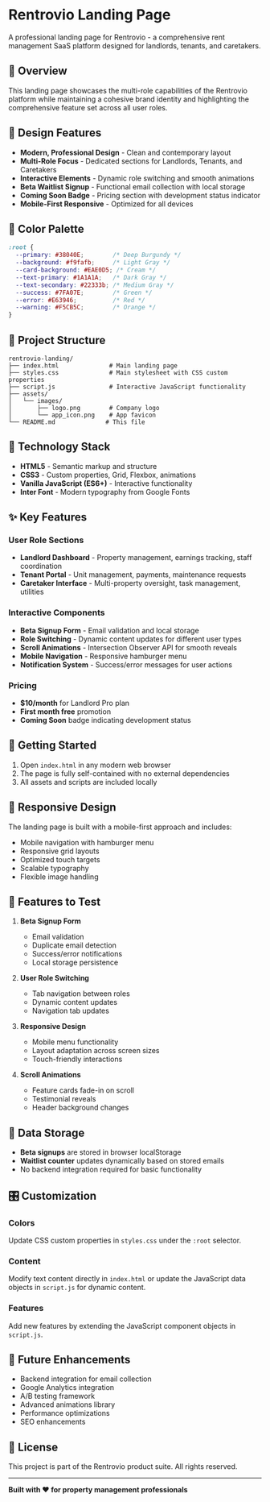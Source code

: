 # Rentrovio Landing Page

A professional landing page for Rentrovio - a comprehensive rent management SaaS platform designed for landlords, tenants, and caretakers.

## 🎯 Overview

This landing page showcases the multi-role capabilities of the Rentrovio platform while maintaining a cohesive brand identity and highlighting the comprehensive feature set across all user roles.

## 🎨 Design Features

- **Modern, Professional Design** - Clean and contemporary layout
- **Multi-Role Focus** - Dedicated sections for Landlords, Tenants, and Caretakers
- **Interactive Elements** - Dynamic role switching and smooth animations
- **Beta Waitlist Signup** - Functional email collection with local storage
- **Coming Soon Badge** - Pricing section with development status indicator
- **Mobile-First Responsive** - Optimized for all devices

## 🎨 Color Palette

```css
:root {
  --primary: #38040E;        /* Deep Burgundy */
  --background: #f9fafb;     /* Light Gray */
  --card-background: #EAE0D5; /* Cream */
  --text-primary: #1A1A1A;   /* Dark Gray */
  --text-secondary: #22333b; /* Medium Gray */
  --success: #7FA07E;        /* Green */
  --error: #E63946;          /* Red */
  --warning: #F5CB5C;        /* Orange */
}
```

## 📁 Project Structure

```
rentrovio-landing/
├── index.html              # Main landing page
├── styles.css              # Main stylesheet with CSS custom properties
├── script.js               # Interactive JavaScript functionality
├── assets/
│   └── images/
│       ├── logo.png        # Company logo
│       └── app_icon.png    # App favicon
└── README.md              # This file
```

## 🔧 Technology Stack

- **HTML5** - Semantic markup and structure
- **CSS3** - Custom properties, Grid, Flexbox, animations
- **Vanilla JavaScript (ES6+)** - Interactive functionality
- **Inter Font** - Modern typography from Google Fonts

## ✨ Key Features

### User Role Sections
- **Landlord Dashboard** - Property management, earnings tracking, staff coordination
- **Tenant Portal** - Unit management, payments, maintenance requests
- **Caretaker Interface** - Multi-property oversight, task management, utilities

### Interactive Components
- **Beta Signup Form** - Email validation and local storage
- **Role Switching** - Dynamic content updates for different user types
- **Scroll Animations** - Intersection Observer API for smooth reveals
- **Mobile Navigation** - Responsive hamburger menu
- **Notification System** - Success/error messages for user actions

### Pricing
- **$10/month** for Landlord Pro plan
- **First month free** promotion
- **Coming Soon** badge indicating development status

## 🚀 Getting Started

1. Open `index.html` in any modern web browser
2. The page is fully self-contained with no external dependencies
3. All assets and scripts are included locally

## 📱 Responsive Design

The landing page is built with a mobile-first approach and includes:
- Mobile navigation with hamburger menu
- Responsive grid layouts
- Optimized touch targets
- Scalable typography
- Flexible image handling

## 🧪 Features to Test

1. **Beta Signup Form**
   - Email validation
   - Duplicate email detection
   - Success/error notifications
   - Local storage persistence

2. **User Role Switching**
   - Tab navigation between roles
   - Dynamic content updates
   - Navigation tab updates

3. **Responsive Design**
   - Mobile menu functionality
   - Layout adaptation across screen sizes
   - Touch-friendly interactions

4. **Scroll Animations**
   - Feature cards fade-in on scroll
   - Testimonial reveals
   - Header background changes

## 💾 Data Storage

- **Beta signups** are stored in browser localStorage
- **Waitlist counter** updates dynamically based on stored emails
- No backend integration required for basic functionality

## 🎛️ Customization

### Colors
Update CSS custom properties in `styles.css` under the `:root` selector.

### Content
Modify text content directly in `index.html` or update the JavaScript data objects in `script.js` for dynamic content.

### Features
Add new features by extending the JavaScript component objects in `script.js`.

## 🔮 Future Enhancements

- Backend integration for email collection
- Google Analytics integration
- A/B testing framework
- Advanced animations library
- Performance optimizations
- SEO enhancements

## 📄 License

This project is part of the Rentrovio product suite. All rights reserved.

---

**Built with ❤️ for property management professionals**